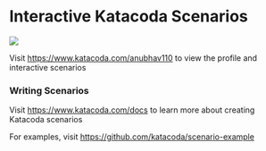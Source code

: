 # Interactive Katacoda Scenarios

[![](http://shields.katacoda.com/katacoda/anubhav110/count.svg)](https://www.katacoda.com/anubhav110 "Get your profile on Katacoda.com")

Visit https://www.katacoda.com/anubhav110 to view the profile and interactive scenarios

### Writing Scenarios
Visit https://www.katacoda.com/docs to learn more about creating Katacoda scenarios

For examples, visit https://github.com/katacoda/scenario-example
